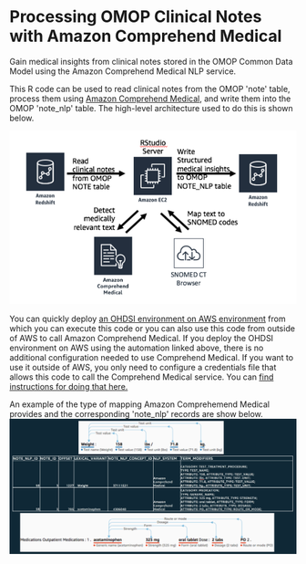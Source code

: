 # Processing OMOP Clinical Notes with Amazon Comprehend Medical
Gain medical insights from clinical notes stored in the OMOP Common Data Model using the Amazon Comprehend Medical NLP service.

This R code can be used to read clinical notes from the OMOP 'note' table, process them using [Amazon Comprehend Medical](https://aws.amazon.com/comprehend/medical/), and write them into the OMOP 'note_nlp' table.  The high-level architecture used to do this is shown below.

![diagram](https://github.com/aws-samples/amazon-comprehend-medical-omop-notes-mapping/raw/master/images/omop-cm-notes-arch.png)

You can quickly deploy [an OHDSI environment on AWS environment](https://github.com/JamesSWiggins/ohdsi-cfn) from which you can execute this code or you can also use this code from outside of AWS to call Amazon Comprehend Medical.  If you deploy the OHDSI environment on AWS using the automation linked above, there is no additional configuration needed to use Comprehend Medical.  If you want to use it outside of AWS, you only need to configure a credentials file that allows this code to call the Comprehend Medical service.  You can [find instructions for doing that here.](https://boto3.amazonaws.com/v1/documentation/api/latest/guide/configuration.html)

An example of the type of mapping Amazon Comprehemend Medical provides and the corresponding 'note_nlp' records are show below.
![diagram](https://github.com/aws-samples/amazon-comprehend-medical-omop-notes-mapping/blob/master/images/omop-cm-mapping.png)

